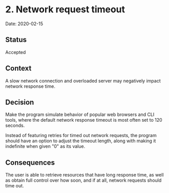 # 2. Network request timeout

Date: 2020-02-15

## Status

Accepted

## Context

A slow network connection and overloaded server may negatively impact network response time.

## Decision

Make the program simulate behavior of popular web browsers and CLI tools, where 
the default network response timeout is most often set to 120 seconds.

Instead of featuring retries for timed out network requests, the program
should have an option to adjust the timeout length, along with making it
indefinite when given "0" as its value.

## Consequences

The user is able to retrieve resources that have long response time, as well as obtain
full control over how soon, and if at all, network requests should time out.

